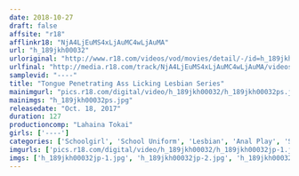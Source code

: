 ```yaml
---
date: 2018-10-27
draft: false
affsite: "r18"
afflinkr18: "NjA4LjEuMS4xLjAuMC4wLjAuMA"
url: "h_189jkh00032"
urloriginal: "http://www.r18.com/videos/vod/movies/detail/-/id=h_189jkh00032"
urlfinal: "http://media.r18.com/track/NjA4LjEuMS4xLjAuMC4wLjAuMA/videos/vod/movies/detail/-/id=h_189jkh00032"
samplevid: "----"
title: "Tongue Penetrating Ass Licking Lesbian Series"
mainimgurl: "pics.r18.com/digital/video/h_189jkh00032/h_189jkh00032ps.jpg"
mainimgs: "h_189jkh00032ps.jpg"
releasedate: "Oct. 18, 2017"
duration: 127
productioncomp: "Lahaina Tokai"
girls: ['----']
categories: ['Schoolgirl', 'School Uniform', 'Lesbian', 'Anal Play', 'Sex Toys']
imgurls: ['pics.r18.com/digital/video/h_189jkh00032/h_189jkh00032jp-1.jpg', 'pics.r18.com/digital/video/h_189jkh00032/h_189jkh00032jp-2.jpg', 'pics.r18.com/digital/video/h_189jkh00032/h_189jkh00032jp-3.jpg', 'pics.r18.com/digital/video/h_189jkh00032/h_189jkh00032jp-4.jpg', 'pics.r18.com/digital/video/h_189jkh00032/h_189jkh00032jp-5.jpg', 'pics.r18.com/digital/video/h_189jkh00032/h_189jkh00032jp-6.jpg', 'pics.r18.com/digital/video/h_189jkh00032/h_189jkh00032jp-7.jpg', 'pics.r18.com/digital/video/h_189jkh00032/h_189jkh00032jp-8.jpg', 'pics.r18.com/digital/video/h_189jkh00032/h_189jkh00032jp-9.jpg', 'pics.r18.com/digital/video/h_189jkh00032/h_189jkh00032jp-10.jpg', 'pics.r18.com/digital/video/h_189jkh00032/h_189jkh00032jp-11.jpg', 'pics.r18.com/digital/video/h_189jkh00032/h_189jkh00032jp-12.jpg', 'pics.r18.com/digital/video/h_189jkh00032/h_189jkh00032jp-13.jpg', 'pics.r18.com/digital/video/h_189jkh00032/h_189jkh00032jp-14.jpg', 'pics.r18.com/digital/video/h_189jkh00032/h_189jkh00032jp-15.jpg', 'pics.r18.com/digital/video/h_189jkh00032/h_189jkh00032jp-16.jpg', 'pics.r18.com/digital/video/h_189jkh00032/h_189jkh00032jp-17.jpg', 'pics.r18.com/digital/video/h_189jkh00032/h_189jkh00032jp-18.jpg', 'pics.r18.com/digital/video/h_189jkh00032/h_189jkh00032jp-19.jpg', 'pics.r18.com/digital/video/h_189jkh00032/h_189jkh00032jp-20.jpg']
imgs: ['h_189jkh00032jp-1.jpg', 'h_189jkh00032jp-2.jpg', 'h_189jkh00032jp-3.jpg', 'h_189jkh00032jp-4.jpg', 'h_189jkh00032jp-5.jpg', 'h_189jkh00032jp-6.jpg', 'h_189jkh00032jp-7.jpg', 'h_189jkh00032jp-8.jpg', 'h_189jkh00032jp-9.jpg', 'h_189jkh00032jp-10.jpg', 'h_189jkh00032jp-11.jpg', 'h_189jkh00032jp-12.jpg', 'h_189jkh00032jp-13.jpg', 'h_189jkh00032jp-14.jpg', 'h_189jkh00032jp-15.jpg', 'h_189jkh00032jp-16.jpg', 'h_189jkh00032jp-17.jpg', 'h_189jkh00032jp-18.jpg', 'h_189jkh00032jp-19.jpg', 'h_189jkh00032jp-20.jpg']
---
```

